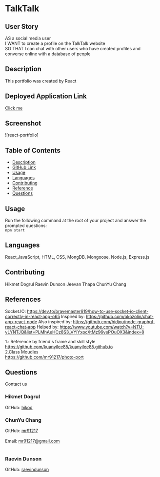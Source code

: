 # TalkTalk

## User Story
AS a social media user   
I WANT to create a profile on the TalkTalk website   
SO THAT I can chat with other users who have created profiles and converse online with a database of people

## Description
This portfolio was created by React
  
## Deployed Application Link
[Click me]()

## Screenshot
![react-portfolio]

## Table of Contents
- [Description](#description)
- [GitHub Link](#GitHub_Link)
- [Usage](#usage)
- [Languages](#languages)
- [Contributing](#contributing)
- [Reference](#reference)
- [Questions](#questions)

## Usage
  Run the following command at the root of your project and answer the prompted questions:<br />
  `npm start`
  
## Languages
  React,JavaScript, HTML, CSS, MongDB, Mongoose, Node.js, Express.js
  
## Contributing
  Hikmet Dogrul
  Raevin Dunson
  Jeevan Thapa
  ChunYu Chang
  
## References
Socket.IO: https://dev.to/bravemaster619/how-to-use-socket-io-client-correctly-in-react-app-o65
Inspired by: https://github.com/okozolin/chat-app-react-node
Also inspired by: https://github.com/hidjou/node-graphql-react-chat-app
Helped by: https://www.youtube.com/watch?v=NTU-vLYNTJQ&list=PLMhAeHCz8S3_VYiYxpcXtMz96vePOuOX3&index=8

  1.: Reference by friend's frame and skill style
  https://github.com/kuanyilee85/kuanyilee85.github.io <br />
  2.Class Moudles <br />
  https://github.com/mr91217/photo-port<br />
  
## Questions
 Contact us<br />

### Hikmet Dogrul
GitHub: [hikod](https://github.com/hikod)   

### ChunYu Chang
GitHub: [mr91217](https://github.com/mr91217)<br />
<br />
Email: mr91217@gmail.com<br />
<br />

### Raevin Dunson
GitHub: [raevindunson](https://github.com/raevindunson)
